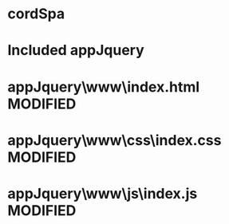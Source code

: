 # cordSpa

# Included appJquery
# appJquery\www\index.html          MODIFIED
# appJquery\www\css\index.css       MODIFIED
# appJquery\www\js\index.js         MODIFIED


